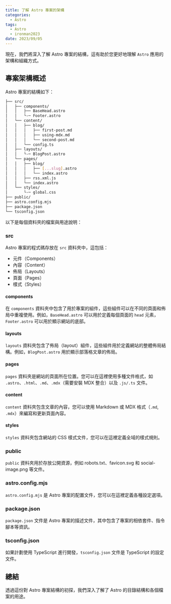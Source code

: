 ```yaml
---
title: 了解 Astro 專案的架構
categories:
  - Astro
tags:
  - Astro
  - ironman2023
date: 2023/09/05
---
```


現在，我們將深入了解 Astro 專案的結構，這有助於您更好地理解 `Astro` 應用的架構和組織方式。

## 專案架構概述

Astro 專案的結構如下：

```bash
├── src/
│   ├── components/
│   │   ├── BaseHead.astro
│   │   └-─ Footer.astro
│   └── content/
│   │   ├── blog/
│   │   │   ├── first-post.md
│   │   │   ├── using-mdx.md
│   │   │   └── second-post.md
│   │   └── config.ts
│   ├── layouts/
│   │   └-─ BlogPost.astro
│   └── pages/
│   │   ├── blog/
│   │   │   ├── [...slug].astro
│   │   │   └── index.astro
│   │   ├── rss.xml.js
│   │   └── index.astro
│   └── styles/
│       └-─ global.css
├── public/
├── astro.config.mjs
├── package.json
└── tsconfig.json
```

以下是每個資料夾的檔案與用途說明：

### src

Astro 專案的程式碼存放在 `src` 資料夾中，這包括：

- 元件（Components）
- 內容（Content）
- 佈局（Layouts）
- 頁面（Pages）
- 樣式（Styles）

#### components

在 `components` 資料夾中包含了用於專案的組件，這些組件可以在不同的頁面和佈局中重複使用。例如，`BaseHead.astro` 可以用於定義每個頁面的 `head` 元素，`Footer.astro` 可以用於顯示網站的底部。

#### layouts

`layouts` 資料夾包含了佈局（layout）組件，這些組件用於定義網站的整體佈局結構。例如，`BlogPost.astro` 用於顯示部落格文章的佈局。

#### pages

`pages` 資料夾是網站的頁面所在位置。您可以在這裡使用多種文件格式，如 `.astro`、`.html`、`.md`、`.mdx`（需要安裝 MDX 整合）以及 `.js/.ts` 文件。

#### content

`content` 資料夾包含文章的內容，您可以使用 Markdown 或 MDX 格式（`.md`, `.mdx`）來編寫和更新頁面內容。

#### styles

`styles` 資料夾包含網站的 CSS 樣式文件，您可以在這裡定義全域的樣式規則。

### public

`public` 資料夾用於存放公開資源，例如 robots.txt、favicon.svg 和 social-image.png 等文件。

### astro.config.mjs

`astro.config.mjs` 是 Astro 專案的配置文件，您可以在這裡定義各種設定選項。

### package.json

`package.json` 文件是 Astro 專案的描述文件，其中包含了專案的相依套件、指令腳本等資訊。

### tsconfig.json

如果計劃使用 TypeScript 進行開發，`tsconfig.json` 文件是 TypeScript 的設定文件。

## 總結

透過這份對 Astro 專案結構的初探，我們深入了解了 Astro 的目錄結構和各個檔案的用途。
